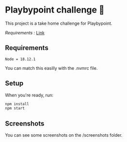 # Playbypoint challenge 👋

This project is a take home challenge for Playbypoint.

*Requirements :* [Link](https://gist.github.com/g3ortega/ccf4c99f8681fedc3c260e32c9ea2066)

## Requirements

```
Node = 18.12.1
```

You can match this easilly with the .nvmrc file.

## Setup

When you're ready, run:

```bash
npm install
npm start
```

## Screenshots
 
You can see some screenshots on the /screenshots folder.
